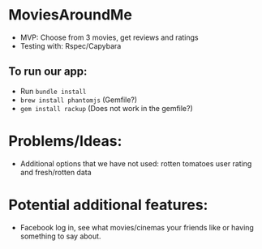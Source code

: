 # MoviesAroundMe
* MVP: Choose from 3 movies, get reviews and ratings
* Testing with: Rspec/Capybara

## To run our app:
* Run `bundle install`
* `brew install phantomjs` (Gemfile?)
* `gem install rackup` (Does not work in the gemfile?)



# Problems/Ideas:
* Additional options that we have not used: rotten tomatoes user rating and fresh/rotten data

# Potential additional features:
* Facebook log in, see what movies/cinemas your friends like or having something to say about.
